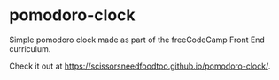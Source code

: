 # pomodoro-clock
Simple pomodoro clock made as part of the freeCodeCamp Front End curriculum. 

Check it out at https://scissorsneedfoodtoo.github.io/pomodoro-clock/.
